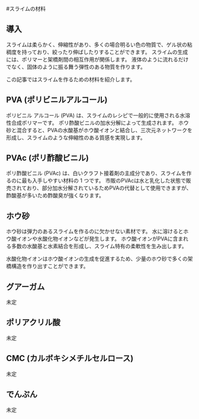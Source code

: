 #スライムの材料
## 導入
スライムは柔らかく、伸縮性があり、多くの場合明るい色の物質で、ゲル状の粘稠度を持っており、絞ったり伸ばしたりすることができます。
スライムの生成には、ポリマーと架橋剤間の相互作用が関係します。
液体のように流れるだけでなく、固体のように振る舞う弾性のある物質を作ります。

この記事ではスライムを作るための材料を紹介します。

## PVA (ポリビニルアルコール)
ポリビニル アルコール (PVA) は、スライムのレシピで一般的に使用される水溶性合成ポリマーです。
ポリ酢酸ビニルの加水分解によって生成されます。
ホウ砂と混合すると、PVAの水酸基がホウ酸イオンと結合し、三次元ネットワークを形成し、スライムのような伸縮性のある質感を実現します。

## PVAc (ポリ酢酸ビニル)
ポリ酢酸ビニル (PVAc) は、白いクラフト接着剤の主成分であり、スライムを作るのに最も入手しやすい材料の 1 つです。
市販のPVAcは水と乳化した状態で販売されており、部分加水分解されているためPVAの代替として使用できますが、酢酸基が多いため酢酸臭が強くなります。

## ホウ砂
ホウ砂は弾力のあるスライムを作るのに欠かせない素材です。
水に溶けるとホウ酸イオンや水酸化物イオンなどが発生します。
ホウ酸イオンがPVAに含まれる多数の水酸基と水素結合を形成し、スライム特有の柔軟性を生み出します。

水酸化物イオンはホウ酸イオンの生成を促進するため、少量のホウ砂で多くの架橋構造を作り出すことができます。

## グアーガム
未定

## ポリアクリル酸
未定

## CMC (カルボキシメチルセルロース)
未定

## でんぷん
未定
